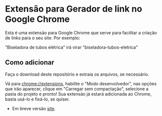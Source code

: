 # Extensão para Gerador de link no Google Chrome

Esta é uma extensão para Google Chrome que serve para facilitar a criação de links para o seu site. Por exemplo:

"Biseladora de tubos elétrica" irá virar "biseladora-tubos-eletrica"

## Como adicionar

Faça o download deste repositório e extraia os arquivos, se necessário.

Vá para [chrome://extensions](chrome://extensions), habilite o "Modo desenvolvedor", nas opções que irão aparecer, clique em "Carregar sem compactação", selecione a pasta do projeto e pronto! Sua extensão já estará adicionada ao Chrome, basta usá-lo e fixá-lo, se quiser.

- Em breve versão [site](#).